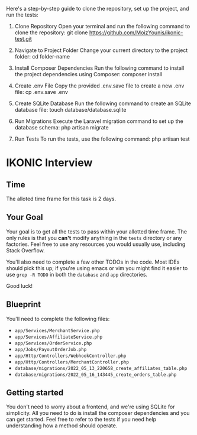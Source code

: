 Here's a step-by-step guide to clone the repository, set up the project, and run the tests:

1. Clone Repository
   Open your terminal and run the following command to clone the repository: git clone https://github.com/MoizYounis/ikonic-test.git

2. Navigate to Project Folder
   Change your current directory to the project folder: cd folder-name

3. Install Composer Dependencies
   Run the following command to install the project dependencies using Composer: composer install

4. Create .env File
   Copy the provided .env.save file to create a new .env file: cp .env.save .env

5. Create SQLite Database
   Run the following command to create an SQLite database file: touch database/database.sqlite

6. Run Migrations
   Execute the Laravel migration command to set up the database schema: php artisan migrate

7. Run Tests
   To run the tests, use the following command: php artisan test

# IKONIC Interview

## Time

The alloted time frame for this task is 2 days.

## Your Goal

Your goal is to get all the tests to pass within your allotted time frame. The only rules is that you **can't** modify anything in the `tests` directory or any factories. Feel free to use any resources you would usually use, including Stack Overflow.

You'll also need to complete a few other TODOs in the code. Most IDEs should pick this up; if you're using emacs or vim you might find it easier to use `grep -R TODO` in both the `database` and `app` directories.

Good luck!

## Blueprint

You'll need to complete the following files:

-   `app/Services/MerchantService.php`
-   `app/Services/AffiliateService.php`
-   `app/Services/OrderService.php`
-   `app/Jobs/PayoutOrderJob.php`
-   `app/Http/Controllers/WebhookController.php`
-   `app/Http/Controllers/MerchantController.php`
-   `database/migrations/2022_05_13_220658_create_affiliates_table.php`
-   `database/migrations/2022_05_16_143445_create_orders_table.php`

## Getting started

You don't need to worry about a frontend, and we're using SQLite for simplicity. All you need to do is install the composer dependencies and you can get started. Feel free to refer to the tests if you need help understanding how a method should operate.
